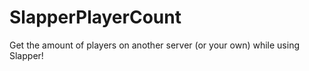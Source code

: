 # SlapperPlayerCount
Get the amount of players on another server (or your own) while using Slapper!
